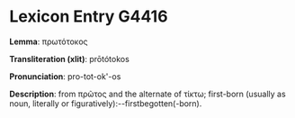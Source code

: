 # Lexicon Entry G4416

**Lemma**: πρωτότοκος

**Transliteration (xlit)**: prōtótokos

**Pronunciation**: pro-tot-ok'-os

**Description**:
from πρῶτος and the alternate of τίκτω; first-born (usually as noun, literally or figuratively):--firstbegotten(-born).
